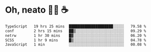# Oh, neato 🧑‍💻 ☕

<!--START_SECTION:waka-->

```txt
TypeScript   19 hrs 25 mins  ████████████████████░░░░░   79.58 %
conf         2 hrs 15 mins   ██▒░░░░░░░░░░░░░░░░░░░░░░   09.29 %
netrw        1 hr 30 mins    █▓░░░░░░░░░░░░░░░░░░░░░░░   06.20 %
SCSS         1 hr 9 mins     █▒░░░░░░░░░░░░░░░░░░░░░░░   04.78 %
JavaScript   1 min           ░░░░░░░░░░░░░░░░░░░░░░░░░   00.08 %
```

<!--END_SECTION:waka-->
